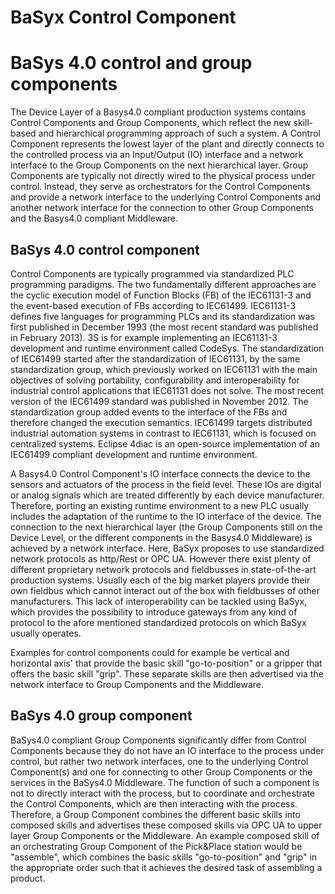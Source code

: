 # BaSyx Control Component

# BaSys 4.0 control and group components
The Device Layer of a Basys4.0 compliant production systems contains Control Components and Group Components, which reflect the new skill-based and hierarchical programming approach of such a system. A Control Component represents the lowest layer of the plant and directly connects to the controlled process via an Input/Output (IO) interface and a network interface to the Group Components on the next hierarchical layer. Group Components are typically not directly wired to the physical process under control. Instead, they serve as orchestrators for the Control Components and provide a network interface to the underlying Control Components and another network interface for the connection to other Group Components and the Basys4.0 compliant Middleware.

## BaSys 4.0 control component
Control Components are typically programmed via standardized PLC programming paradigms. The two fundamentally different approaches are the cyclic execution model of Function Blocks (FB) of the IEC61131-3 and the event-based execution of FBs according to IEC61499. IEC61131-3 defines five languages for programming PLCs and its standardization was first published in December 1993 (the most recent standard was published in February 2013). 3S is for example implementing an IEC61131-3 development and runtime environment called CodeSys. The standardization of IEC61499 started after the standardization of IEC61131, by the same standardization group, which previously worked on IEC61131 with the main objectives of solving portability, configurability and interoperability for industrial control applications that IEC61131 does not solve. The most recent version of the IEC61499 standard was published in November 2012. The standardization group added events to the interface of the FBs and therefore changed the execution semantics. IEC61499 targets distributed industrial automation systems in contrast to IEC61131, which is focused on centralized systems. Eclipse 4diac is an open-source implementation of an IEC61499 compliant development and runtime environment.

A Basys4.0 Control Component's IO interface connects the device to the sensors and actuators of the process in the field level. These IOs are digital or analog signals which are treated differently by each device manufacturer. Therefore, porting an existing runtime environment to a new PLC usually includes the adaptation of the runtime to the IO interface of the device. The connection to the next hierarchical layer (the Group Components still on the Device Level, or the different components in the Basys4.0 Middleware) is achieved by a network interface. Here, BaSyx proposes to use standardized network protocols as http/Rest or OPC UA. However there exist plenty of different proprietary network protocols and fieldbusses in state-of-the-art production systems. Usually each of the big market players provide their own fieldbus which cannot interact out of the box with fieldbusses of other manufacturers. This lack of interoperability can be tackled using BaSyx, which provides the possibility to introduce gateways from any kind of protocol to the afore mentioned standardized protocols on which BaSyx usually operates.

Examples for control components could for example be vertical and horizontal axis' that provide the basic skill "go-to-position" or a gripper that offers the basic skill "grip". These separate skills are then advertised via the network interface to Group Components and the Middleware.

## BaSys 4.0 group component
BaSys4.0 compliant Group Components significantly differ from Control Components because they do not have an IO interface to the process under control, but rather two network interfaces, one to the underlying Control Component(s) and one for connecting to other Group Components or the services in the BaSys4.0 Middleware. The function of such a component is not to directly interact with the process, but to coordinate and orchestrate the Control Components, which are then interacting with the process. Therefore, a Group Component combines the different basic skills into composed skills and advertises these composed skills via OPC UA to upper layer Group Components or the Middleware. An example composed skill of an orchestrating Group Component of the Pick&Place station would be "assemble", which combines the basic skills "go-to-position" and "grip" in the appropriate order such that it achieves the desired task of assembling a product.
